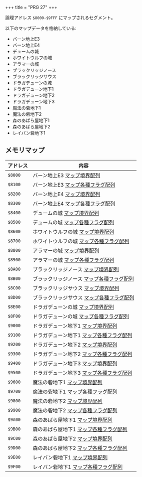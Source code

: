 +++
title = "PRG 27"
+++

論理アドレス `$8000-$9FFF` にマップされるセグメント。

以下のマップデータを格納している:

* バーン地上E3
* バーン地上E4
* デュームの城
* ホワイトウルフの城
* アラマーの城
* ブラックリッジノース
* ブラックリッジサウス
* ドラガデューンの城
* ドラガデューン地下1
* ドラガデューン地下2
* ドラガデューン地下3
* 魔法の砦地下1
* 魔法の砦地下2
* 森のあばら屋地下1
* 森のあばら屋地下2
* レイバン砦地下1

## メモリマップ

| アドレス | 内容 |
| -- | -- |
| `$8000` | バーン地上E3 [マップ境界配列](@/data-structure/place-boundarys/_index.md) |
| `$8100` | バーン地上E3 [マップ各種フラグ配列](@/data-structure/place-flags/_index.md) |
| `$8200` | バーン地上E4 [マップ境界配列](@/data-structure/place-boundarys/_index.md) |
| `$8300` | バーン地上E4 [マップ各種フラグ配列](@/data-structure/place-flags/_index.md) |
| `$8400` | デュームの城 [マップ境界配列](@/data-structure/place-boundarys/_index.md) |
| `$8500` | デュームの城 [マップ各種フラグ配列](@/data-structure/place-flags/_index.md) |
| `$8600` | ホワイトウルフの城 [マップ境界配列](@/data-structure/place-boundarys/_index.md) |
| `$8700` | ホワイトウルフの城 [マップ各種フラグ配列](@/data-structure/place-flags/_index.md) |
| `$8800` | アラマーの城 [マップ境界配列](@/data-structure/place-boundarys/_index.md) |
| `$8900` | アラマーの城 [マップ各種フラグ配列](@/data-structure/place-flags/_index.md) |
| `$8A00` | ブラックリッジノース [マップ境界配列](@/data-structure/place-boundarys/_index.md) |
| `$8B00` | ブラックリッジノース [マップ各種フラグ配列](@/data-structure/place-flags/_index.md) |
| `$8C00` | ブラックリッジサウス [マップ境界配列](@/data-structure/place-boundarys/_index.md) |
| `$8D00` | ブラックリッジサウス [マップ各種フラグ配列](@/data-structure/place-flags/_index.md) |
| `$8E00` | ドラガデューンの城 [マップ境界配列](@/data-structure/place-boundarys/_index.md) |
| `$8F00` | ドラガデューンの城 [マップ各種フラグ配列](@/data-structure/place-flags/_index.md) |
| `$9000` | ドラガデューン地下1 [マップ境界配列](@/data-structure/place-boundarys/_index.md) |
| `$9100` | ドラガデューン地下1 [マップ各種フラグ配列](@/data-structure/place-flags/_index.md) |
| `$9200` | ドラガデューン地下2 [マップ境界配列](@/data-structure/place-boundarys/_index.md) |
| `$9300` | ドラガデューン地下2 [マップ各種フラグ配列](@/data-structure/place-flags/_index.md) |
| `$9400` | ドラガデューン地下3 [マップ境界配列](@/data-structure/place-boundarys/_index.md) |
| `$9500` | ドラガデューン地下3 [マップ各種フラグ配列](@/data-structure/place-flags/_index.md) |
| `$9600` | 魔法の砦地下1 [マップ境界配列](@/data-structure/place-boundarys/_index.md) |
| `$9700` | 魔法の砦地下1 [マップ各種フラグ配列](@/data-structure/place-flags/_index.md) |
| `$9800` | 魔法の砦地下2 [マップ境界配列](@/data-structure/place-boundarys/_index.md) |
| `$9900` | 魔法の砦地下2 [マップ各種フラグ配列](@/data-structure/place-flags/_index.md) |
| `$9A00` | 森のあばら屋地下1 [マップ境界配列](@/data-structure/place-boundarys/_index.md) |
| `$9B00` | 森のあばら屋地下1 [マップ各種フラグ配列](@/data-structure/place-flags/_index.md) |
| `$9C00` | 森のあばら屋地下2 [マップ境界配列](@/data-structure/place-boundarys/_index.md) |
| `$9D00` | 森のあばら屋地下2 [マップ各種フラグ配列](@/data-structure/place-flags/_index.md) |
| `$9E00` | レイバン砦地下1 [マップ境界配列](@/data-structure/place-boundarys/_index.md) |
| `$9F00` | レイバン砦地下1 [マップ各種フラグ配列](@/data-structure/place-flags/_index.md) |
